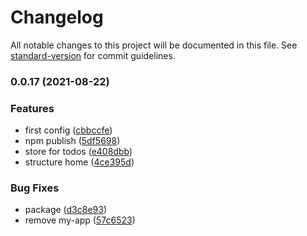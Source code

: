 # Changelog

All notable changes to this project will be documented in this file. See [standard-version](https://github.com/conventional-changelog/standard-version) for commit guidelines.

### 0.0.17 (2021-08-22)


### Features

* first config ([cbbccfe](https://github.com/crtdaniele/cra-ken/commit/cbbccfe74b821415f1126fb4e365b49a1b7b5ef8))
* npm publish ([5df5698](https://github.com/crtdaniele/cra-ken/commit/5df5698a30b02000a0c7eccf1cc49c45bf03196a))
* store for todos ([e408dbb](https://github.com/crtdaniele/cra-ken/commit/e408dbb13f68d43196487eee533931a72a5cb341))
* structure home ([4ce395d](https://github.com/crtdaniele/cra-ken/commit/4ce395d56694d4978c084459fbdc91a56d760a84))


### Bug Fixes

* package ([d3c8e93](https://github.com/crtdaniele/cra-ken/commit/d3c8e939acd66238b458a7e9a1ce19e2d0ad1541))
* remove my-app ([57c6523](https://github.com/crtdaniele/cra-ken/commit/57c65233b03f396df6684224f433e8b79d80c37c))

